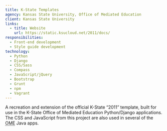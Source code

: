 ```yaml
---
title: K-State Templates
agency: Kansas State University, Office of Mediated Education
client: Kansas State University
links:
  - title: Website
    url: https://static.ksucloud.net/2011/docs/
responsibilities:
  - Front-end development
  - Style guide development
technology:
  - Python
  - Django
  - CSS/Sass
  - Compass
  - JavaScript/jQuery
  - Bootstrap
  - Grunt
  - npm
  - Vagrant
---
```


A recreation and extension of the official K-State “2011” template, built for use in the K-State Office of Mediated Education Python/Django applications. The CSS and JavaScript from this project are also used in several of the <abbr title="Office of Mediated Education">OME</abbr> Java apps.
